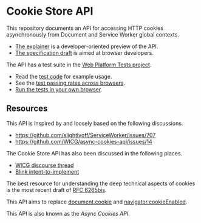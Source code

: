 # Cookie Store API

This repository documents an API for accessing HTTP cookies asynchronously from
Document and Service Worker global contexts.

* [The explainer](explainer.md) is a developer-oriented preview of the API.
* [The specification draft](https://wicg.github.io/cookie-store/) is aimed at
  browser developers.

The API has a test suite in the
[Web Platform Tests project](https://web-platform-tests.org/).

* Read the
  [test code](https://github.com/w3c/web-platform-tests/tree/master/cookie-store)
  for example usage.
* See the [test passing rates across browsers](https://wpt.fyi/cookie-store/).
* [Run the tests in your own browser](https://w3c-test.org/cookie-store/).


## Resources

This API is inspired by and loosely based on the following discussions.

* https://github.com/slightlyoff/ServiceWorker/issues/707
* https://github.com/WICG/async-cookies-api/issues/14

The Cookie Store API has also been discussed in the following places.

* [WICG discourse thread](https://discourse.wicg.io/t/rfc-proposal-for-an-asynchronous-cookies-api/1652)
* [Blink intent-to-implement](https://groups.google.com/a/chromium.org/d/msg/blink-dev/gU-tSdjR4rA/hAYgmxiHCAAJ)

The best resource for understanding the deep technical aspects of cookies is
the most recent draft of
[RFC 6265bis](https://tools.ietf.org/html/draft-ietf-httpbis-rfc6265bis-02).

This API aims to replace
[document.cookie](https://www.w3.org/TR/html/dom.html#dom-document-cookie)
and
[navigator.cookieEnabled](https://www.w3.org/TR/html/webappapis.html#cookies).

This API is also known as the *Async Cookies API*.
